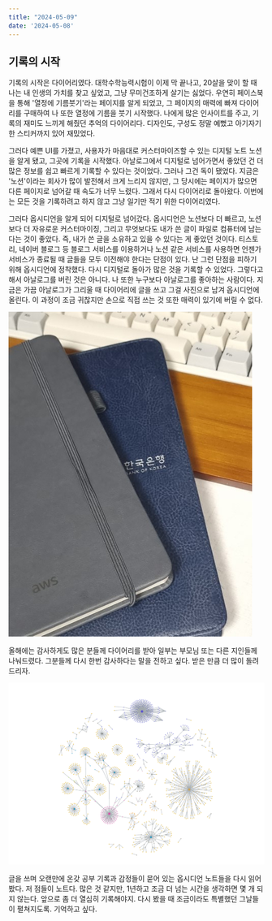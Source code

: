 ```yaml
---
title: "2024-05-09"
date: '2024-05-08'
---
```


## 기록의 시작

기록의 시작은 다이어리였다. 대학수학능력시험이 이제 막 끝나고, 20살을 맞이 할 때 나는 내 인생의 가치를 찾고 싶었고, 그냥 무미건조하게 살기는 싫었다. 우연히 페이스북을 통해 '열정에 기름붓기'라는 페이지를 알게 되었고, 그 페이지의 매력에 빠져 다이어리를 구매하여 나 또한 열정에 기름을 붓기 시작했다. 나에게 많은 인사이트를 주고, 기록의 재미도 느끼게 해줬던 추억의 다이어리다. 디자인도, 구성도 정말 예뻤고 아기자기한 스티커까지 있어 재밌었다.

그러다 예쁜 UI를 가졌고, 사용자가 마음대로 커스터마이즈할 수 있는 디지털 노트 노션을 알게 됐고, 그곳에 기록을 시작했다. 아날로그에서 디지털로 넘어가면서 좋았던 건 더 많은 정보를 쉽고 빠르게 기록할 수 있다는 것이었다. 그러나 그건 독이 됐었다. 지금은 '노션'이라는 회사가 많이 발전해서 크게 느리지 않지만, 그 당시에는 페이지가 많으면 다른 페이지로 넘어갈 때 속도가 너무 느렸다. 그래서 다시 다이어리로 돌아왔다. 이번에는 모든 것을 기록하려고 하지 않고 그냥 일기만 적기 위한 다이어리였다.

그러다 옵시디언을 알게 되어 디지털로 넘어갔다. 옵시디언은 노션보다 더 빠르고, 노션보다 더 자유로운 커스터마이징, 그리고 무엇보다도 내가 쓴 글이 파일로 컴퓨터에 남는다는 것이 좋았다. 즉, 내가 쓴 글을 소유하고 있을 수 있다는 게 좋았던 것이다. 티스토리, 네이버 블로그 등 블로그 서비스를 이용하거나 노션 같은 서비스를 사용하면 언젠가 서비스가 종료될 때 글들을 모두 이전해야 한다는 단점이 있다. 난 그런 단점을 피하기 위해 옵시디언에 정착했다. 다시 디지털로 돌아가 많은 것을 기록할 수 있었다. 그렇다고 해서 아날로그를 버린 것은 아니다. 나 또한 누구보다 아날로그를 좋아하는 사람이다. 지금은 가끔 아날로그가 그리울 때 다이어리에 글을 쓰고 그걸 사진으로 남겨 옵시디언에 올린다. 이 과정이 조금 귀찮지만 손으로 직접 쓰는 것 또한 매력이 있기에 버릴 수 없다.

![diary.jpg](..%2Fassets%2Fdiary.jpg)

올해에는 감사하게도 많은 분들께 다이어리를 받아 일부는 부모님 또는 다른 지인들께 나눠드렸다. 그분들께 다시 한번 감사하다는 말을 전하고 싶다. 받은 만큼 더 많이 돌려드리자.  

![img.png](../assets/obsidian.png)

글을 쓰며 오랜만에 온갖 공부 기록과 감정들이 묻어 있는 옵시디언 노트들을 다시 읽어 봤다. 저 점들이 노트다. 많은 것 같지만, 1년하고 조금 더 넘는 시간을 생각하면 몇 개 되지 않는다. 앞으로 좀 더 열심히 기록해야지. 다시 봤을 때 조금이라도 특별했던 그날들이 펼쳐지도록. 기억하고 싶다.

